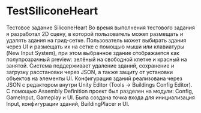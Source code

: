 # TestSiliconeHeart
Тестовое задание SiliconeHeart
Во время выполнения тестового задания я разработал 2D сцену, в которой пользователь может размещать и удалять здания на грид-сетке.
Пользователь может выбирать здания через UI и размещать их на сетке с помощью мыши или клавиатуры (New Input System), при этом выбранное здание отображается как полупрозрачный preview: зелёный на свободной клетке и красный на занятой.
Система поддерживает удаление зданий, сохранение и загрузку расстановки через JSON, а также защиту от установки объектов на элементы UI.
Конфигурация зданий реализована через JSON с редактором внутри Unity Editor (Tools -> Buildings Config Editor).
С помощью Assembly Definition проект был разделен на модули: Config, GameInput, Gameplay и UI.
Была создана точка входа для инициализация Input, конфигурации зданий, BuildingPlacer и UI.

